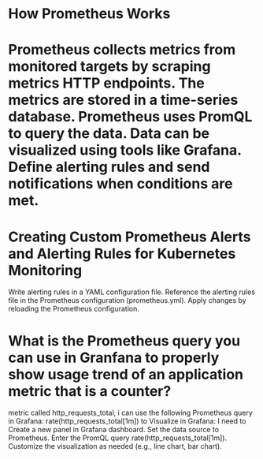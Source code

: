 # **How Prometheus Works**
# Prometheus collects metrics from monitored targets by scraping metrics HTTP endpoints. The metrics are stored in a time-series database. Prometheus uses PromQL to query the data. Data can be visualized using tools like Grafana. Define alerting rules and send notifications when conditions are met.

# **Creating Custom Prometheus Alerts and Alerting Rules for Kubernetes Monitoring**
Write alerting rules in a YAML configuration file.
Reference the alerting rules file in the Prometheus configuration (prometheus.yml).
Apply changes by reloading the Prometheus configuration.

# **What is the Prometheus query you can use in Granfana to properly show usage trend of an application metric that is a counter?**
metric called http_requests_total, i can use the following Prometheus query in Grafana: rate(http_requests_total[1m])
to Visualize in Grafana: I need to Create a new panel in Grafana dashboard. Set the data source to Prometheus. Enter the PromQL query rate(http_requests_total[1m]). Customize the visualization as needed (e.g., line chart, bar chart).
